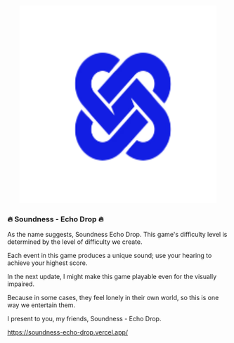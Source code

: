 <p align="center">
  <img src="logo.png" width="450" height="450"/>
</p>

### 🔥 Soundness - Echo Drop 🔥 
As the name suggests, Soundness Echo Drop.
This game's difficulty level is determined by the level of difficulty we create.

Each event in this game produces a unique sound; use your hearing to achieve your highest score.

In the next update, I might make this game playable even for the visually impaired.

Because in some cases, they feel lonely in their own world, so this is one way we entertain them.

I present to you, my friends, Soundness - Echo Drop.

https://soundness-echo-drop.vercel.app/
